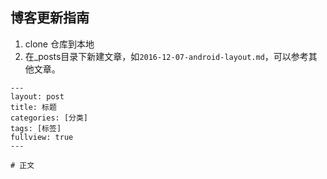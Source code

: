 ## 博客更新指南

1. clone 仓库到本地
2. 在_posts目录下新建文章，如``2016-12-07-android-layout.md``，可以参考其他文章。

```
---
layout: post
title: 标题
categories: [分类]
tags: [标签]
fullview: true
---

# 正文
```


